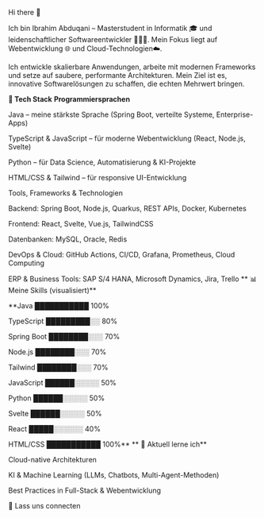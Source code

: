 Hi there 👋

Ich bin Ibrahim Abduqani – Masterstudent in Informatik 🎓 und leidenschaftlicher Softwareentwickler 👨🏾‍💻.
Mein Fokus liegt auf Webentwicklung 🌐 und Cloud-Technologien☁️.

Ich entwickle skalierbare Anwendungen, arbeite mit modernen Frameworks und setze auf saubere, performante Architekturen. Mein Ziel ist es, innovative Softwarelösungen zu schaffen, die echten Mehrwert bringen.

**🚀 Tech Stack**
**Programmiersprachen**

Java – meine stärkste Sprache (Spring Boot, verteilte Systeme, Enterprise-Apps)

TypeScript & JavaScript – für moderne Webentwicklung (React, Node.js, Svelte)

Python – für Data Science, Automatisierung & KI-Projekte

HTML/CSS & Tailwind – für responsive UI-Entwicklung

Tools, Frameworks & Technologien

Backend: Spring Boot, Node.js, Quarkus, REST APIs, Docker, Kubernetes

Frontend: React, Svelte, Vue.js, TailwindCSS

Datenbanken: MySQL, Oracle, Redis

DevOps & Cloud: GitHub Actions, CI/CD, Grafana, Prometheus, Cloud Computing

ERP & Business Tools: SAP S/4 HANA, Microsoft Dynamics, Jira, Trello
**
📊 Meine Skills (visualisiert)**

**Java ███████████ 100%

TypeScript █████████░░ 80%

Spring Boot ████████░░░ 70%

Node.js ████████░░░ 70%

Tailwind ████████░░░ 70%

JavaScript ██████░░░░░ 50%

Python ██████░░░░░ 50%

Svelte ██████░░░░░ 50%

React █████░░░░░░ 40%

HTML/CSS ███████████ 100%**
**
🌱 Aktuell lerne ich**

Cloud-native Architekturen

KI & Machine Learning (LLMs, Chatbots, Multi-Agent-Methoden)

Best Practices in Full-Stack & Webentwicklung

🤝 Lass uns connecten
